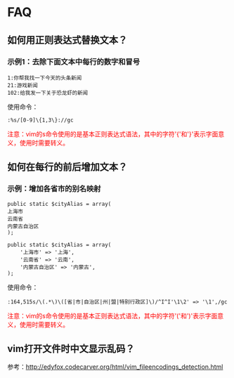 # FAQ

## 如何用正则表达式替换文本？

### 示例1：去除下面文本中每行的数字和冒号

```
1:你帮我找一下今天的头条新闻
21:游戏新闻
102:给我发一下关于恐龙虾的新闻
```

使用命令：

```
:%s/[0-9]\{1,3\}://gc
```

<font color="red">注意：vim的s命令使用的是基本正则表达式语法，其中的字符'{'和'}'表示字面意义，使用时需要转义。</font>


## 如何在每行的前后增加文本？

### 示例：增加各省市的别名映射

```
public static $cityAlias = array(
上海市
云南省
内蒙古自治区
);
```
```
public static $cityAlias = array(
    '上海市' => '上海',
    '云南省' => '云南',
    '内蒙古自治区' => '内蒙古',
);
```

使用命令：

```
:164,515s/\(.*\)\([省|市|自治区|州|盟|特别行政区]\)/^I^I'\1\2' => '\1',/gc
```

<font color="red">注意：vim的s命令使用的是基本正则表达式语法，其中的字符'('和')'表示字面意义，使用时需要转义。</font>


## vim打开文件时中文显示乱码？

参考：http://edyfox.codecarver.org/html/vim_fileencodings_detection.html



